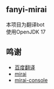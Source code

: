 ## fanyi-mirai
本项目为翻译bot  
使用OpenJDK 17

## 鸣谢
- [百度翻译](http://api.fanyi.baidu.com)
- [mirai](https://mirai.mamoe.net/)
- [mirai-console](https://github.com/mamoe/mirai-console)
